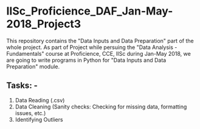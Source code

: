 # IISc_Proficience_DAF_Jan-May-2018_Project3
This repository contains the "Data Inputs and Data Preparation" part of the whole project.
As part of Project while persuing the "Data Analysis - Fundamentals" course at Proficience, CCE, IISc during Jan-May 2018, we are going to write programs in Python for "Data Inputs and Data Preparation" module.

Tasks: -
--------
1) Data Reading (.csv)
2) Data Cleaning (Sanity checks: Checking for missing data, formatting issues, etc.)
3) Identifying Outliers




